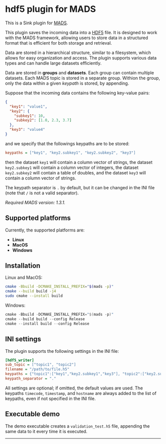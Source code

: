 # hdf5 plugin for MADS

This is a Sink plugin for [MADS](https://github.com/MADS-NET/MADS). 

This plugin saves the incoming data into a [HDF5](https://www.hdfgroup.org/solutions/hdf5/) file. It is designed to work with the MADS framework, allowing users to store data in a structured format that is efficient for both storage and retrieval.

Data are stored in a hierarchical structure, similar to a filesystem, which allows for easy organization and access. The plugin supports various data types and can handle large datasets efficiently.

Data are stored in **groups** and **datasets**. Each group can contain multiple datasets. Each MADS topic is stored in a separate group. Withion the group, only the data within a given *keypath* is stored, by appending.

Suppose that the incoming data contains the following key-value pairs:

```json
{
  "key1": "value1",
  "key2": {
    "subkey1": 10,
    "subkey2": [1.0, 2.3, 3.7]
  },
  "key3": "value4"
}
```

and we specify that the followings keypaths are to be stored:

```ini
keypaths = ["key1", "key2.subkey1", "key2.subkey2", "key3"]
```

then the dataset `key1` will contain a column vector of strings, the dataset `key2.subkey1` will contain a column vector of integers, the dataset `key2.subkey2` will contain a table of doubles, and the dataset `key3` will contain a column vector of strings.

The keypath separator is `.` by default, but it can be changed in the INI file (note that `/` is not a valid separator).


*Required MADS version: 1.3.1.*


## Supported platforms

Currently, the supported platforms are:

* **Linux** 
* **MacOS**
* **Windows**


## Installation

Linux and MacOS:

```bash
cmake -Bbuild -DCMAKE_INSTALL_PREFIX="$(mads -p)"
cmake --build build -j4
sudo cmake --install build
```

Windows:

```powershell
cmake -Bbuild -DCMAKE_INSTALL_PREFIX="$(mads -p)"
cmake --build build --config Release
cmake --install build --config Release
```


## INI settings

The plugin supports the following settings in the INI file:

```ini
[hdf5_writer]
sub_topic = ["topic1", "topic2"]
filename = "/path/to/file.h5"
keypaths = {"topic1":["key1","key2.subkey1","key3"], "topic2":["key2.subkey2"]}
keypath_separator = "."
```

All settings are optional; if omitted, the default values are used. The keypaths `timecode`, `timestamp`, and `hostname` are always added to the list of keypaths, even if not specified in the INI file.


## Executable demo

The demo executable creates a `validation_test.h5` file, appending the same data to it every time it is executed.

---